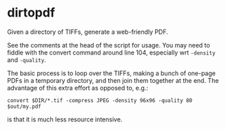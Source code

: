 dirtopdf
========

Given a directory of TIFFs, generate a web-friendly PDF.

See the comments at the head of the script for usage. You may need to fiddle
with the convert command around line 104, especially wrt `-density` and 
`-quality`.

The basic process is to loop over the TIFFs, making a bunch of one-page PDFs in
a temporary directory, and then join them together at the end. The advantage 
of this extra effort as opposed to, e.g.:

	convert $DIR/*.tif -compress JPEG -density 96x96 -quality 80 $out/my.pdf

is that it is much less resource intensive.

